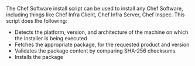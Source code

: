 The Chef Software install script can be used to install any Chef Software, including things like Chef Infra Client, Chef Infra Server, Chef Inspec. This script does the following:

-   Detects the platform, version, and architecture of the machine on
    which the installer is being executed
-   Fetches the appropriate package, for the requested product and
    version
-   Validates the package content by comparing SHA-256 checksums
-   Installs the package